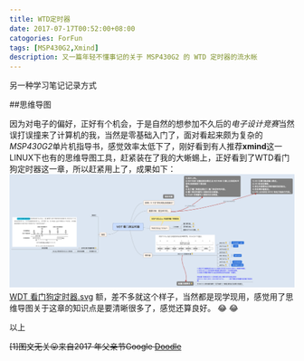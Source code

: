 ```yaml
---
title: WTD定时器
date: 2017-07-17T00:52:00+08:00
catogories: ForFun
tags: [MSP430G2,Xmind]
description: 又一篇年轻不懂事记的关于 MSP430G2 的 WTD 定时器的流水帐
---
```

另一种学习笔记记录方式

<!--more-->

##思维导图

因为对电子的偏好，正好有个机会，于是自然的想参加不久后的*电子设计竞赛*当然误打误撞来了计算机的我，当然是零基础入门了，面对看起来颇为复杂的*MSP430G2*单片机指导书，感觉效率太低下了，刚好看到有人推荐**xmind**这一LINUX下也有的思维导图工具，赶紧装在了我的大蜥蜴上，正好看到了WTD看门狗定时器这一章，所以赶紧用上了，成果如下：![WDT 看门狗定时器.png](/images/2017/07/253397290.png)[WDT 看门狗定时器.svg](/images/2017/07/420233643.svg)
额，差不多就这个样子，当然都是现学现用，感觉用了思维导图关于这章的知识点是要清晰很多了，感觉还算良好。
:joy: :joy:


以上



~~[1]图文无关:stuck_out_tongue:来自2017 年父亲节Google [Doodle](https://www.google.com/doodles/fathers-day-2017)~~
